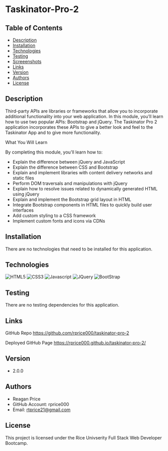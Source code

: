 # Taskinator-Pro-2

## Table of Contents
* [Description](#description)
* [Installation](#installation)
* [Technologies](#technologies)
* [Testing](#testing)
* [Screeenshots](#screenshots)
* [Links](#links)
* [Version](#version)
* [Authors](#authors)
* [License](#license)

## Description
Third-party APIs are libraries or frameworks that allow you to incorporate additional functionality into your web application. In this module, you’ll learn how to use two popular APIs: Bootstrap and jQuery.  The Taskinator Pro 2 application incorporates these APIs to give a better look and feel to the Taskinator App and to give more functionality.   

What You Will Learn

By completing this module, you'll learn how to:
-  Explain the difference between jQuery and JavaScript
-  Explain the difference between CSS and Bootstrap
-  Explain and implement libraries with content delivery networks and static files
-  Perform DOM traversals and manipulations with jQuery
-  Explain how to resolve issues related to dynamically generated HTML using jQuery
-  Explain and implement the Bootstrap grid layout in HTML
-  Integrate Bootstrap components in HTML files to quickly build user interfaces
-  Add custom styling to a CSS framework
-  Implement custom fonts and icons via CDNs


## Installation
There are no technologies that need to be installed for this application.

## Technologies
![HTML5](https://img.shields.io/badge/-HTML5-cf250e?logo=html5&logoColor=white&style=plastic)
![CSS3](https://img.shields.io/badge/-CSS3-0817e2?logo=css3&logoColor=white&style=plastic)
![Javascript](https://img.shields.io/badge/-Javascript-F7DF1E?logo=javascript&logoColor=black&style=plastic)
![JQuery](https://img.shields.io/badge/-jQuery-0769AD?logo=jquery&logoColor=white&style=plastic)
![BootStrap](https://img.shields.io/badge/-BootStrap-530097?logo=bootstrap&logoColor=white&style=plastic)

## Testing
There are no testing dependencies for this application.

## Links
GitHub Repo
https://github.com/rprice000/taskinator-pro-2

Deployed GitHub Page
https://rprice000.github.io/taskinator-pro-2/

## Version
- 2.0.0

## Authors
- Reagan Price
- GitHub Account: rprice000
- Email: rtprice21@gmail.com

## License
This project is licensed under the Rice Univserity Full Stack Web Developer Bootcamp.